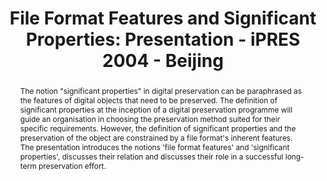---
abstract: The notion "significant properties" in digital preservation can be paraphrased
  as the features of digital objects that need to be preserved. The definition of
  significant properties at the inception of a digital preservation programme will
  guide an organisation in choosing the preservation method suited for their specific
  requirements. However, the definition of significant properties and the preservation
  of the object are constrained by a file format's inherent features. The presentation
  introduces the notions 'file format features' and 'significant properties', discusses
  their relation and discusses their role in a successful long-term preservation effort.
creators:
- Aschenbrenner, Andreas
date: null
document_url: https://services.phaidra.univie.ac.at/api/object/o:294998/download
grand_parent: iPRES
institutions: []
keywords:
- beijing
landing_page_url: https://phaidra.univie.ac.at/o:294998
language: eng
layout: publication
license: CC BY-SA 3.0 AT
notes_url: null
parent: iPRES 2004
presentation_url: null
size: 468757
source_name: iPRES
title: 'File Format Features and Significant Properties: Presentation - iPRES 2004
  - Beijing'
type: paper
year: 2004
---
